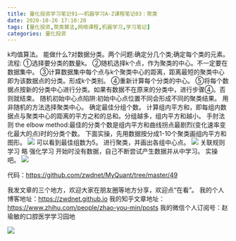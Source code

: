 ```yaml
---
title: 量化投资学习笔记91——机器学习A-Z课程笔记03：聚类
date: 2020-10-26 17:10:20
tags: [量化投资,聚类算法,网络课程,机器学习,学习笔记]
categories: 量化投资
---
```

k均值算法。
能做什么?对数据分类。两个问题:确定分几个类;确定每个类的元素。
流程:
①选择要分类的数量k。
②随机选择k个点，作为聚类的中心。不一定要在数据集中。
③计算数据集中每个点与k个聚类中心的距离，距离最短的聚类中心即为该数据点的分类。形成k个类别。
④重新计算每个分类的中心。
⑤将每个数据点按新的分类中心进行分类。如果有数据不在原来的分类中，进行步骤④。否则就结束。
随机初始中心点陷阱:初始中心点位置不同会形成不同的聚类结果。
用非随机的方法选择聚类中心。
确定最佳分组个数。
计算组内平方和，即每组内数据点与聚类中心的距离的平方之和的总和。分组越多，组内平方和越小。
手肘法则 the elbow method:最佳的分类个数是组内平方和曲线拐点最剧烈(变化速率变化最大的点)时的分类个数。
下面实操，先用数据按分成1-10个聚类画组内平方和图形。
![](https://zymblog-1258069789.cos.ap-chengdu.myqcloud.com/blog0178-QTLearn/64/01.png)
可以看到最佳组数为5。
进行聚类，并画出各组中心点。
![](https://zymblog-1258069789.cos.ap-chengdu.myqcloud.com/blog0178-QTLearn/64/02.png)
关联规则学习
略
强化学习
开始时没有数据，自己不断尝试产生数据并从中学习。
实操吧。
![](https://zymblog-1258069789.cos.ap-chengdu.myqcloud.com/blog0178-QTLearn/64/03.png)


代码：https://github.com/zwdnet/MyQuant/tree/master/49


我发文章的三个地方，欢迎大家在朋友圈等地方分享，欢迎点“在看”。
我的个人博客地址：https://zwdnet.github.io
我的知乎文章地址： https://www.zhihu.com/people/zhao-you-min/posts
我的微信个人订阅号：赵瑜敏的口腔医学学习园地


![](https://zymblog-1258069789.cos.ap-chengdu.myqcloud.com/other/wx.jpg)